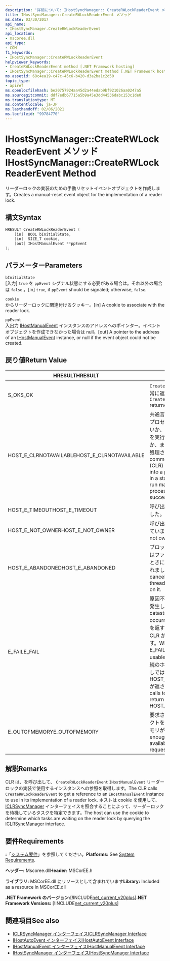 ```yaml
---
description: '詳細について: IHostSyncManager:: CreateRWLockReaderEvent メソッド'
title: IHostSyncManager::CreateRWLockReaderEvent メソッド
ms.date: 03/30/2017
api_name:
- IHostSyncManager.CreateRWLockReaderEvent
api_location:
- mscoree.dll
api_type:
- COM
f1_keywords:
- IHostSyncManager::CreateRWLockReaderEvent
helpviewer_keywords:
- CreateRWLockReaderEvent method [.NET Framework hosting]
- IHostSyncManager::CreateRWLockReaderEvent method [.NET Framework hosting]
ms.assetid: 68c4ea19-c47c-45c6-b420-d3a2ba1c2d50
topic_type:
- apiref
ms.openlocfilehash: be20757924aa45d2a44edab9bf921026aa0247a5
ms.sourcegitcommit: ddf7edb67715a5b9a45e3dd44536dabc153c1de0
ms.translationtype: MT
ms.contentlocale: ja-JP
ms.lasthandoff: 02/06/2021
ms.locfileid: "99784770"
---
```

# <a name="ihostsyncmanagercreaterwlockreaderevent-method"></a><span data-ttu-id="98538-103">IHostSyncManager::CreateRWLockReaderEvent メソッド</span><span class="sxs-lookup"><span data-stu-id="98538-103">IHostSyncManager::CreateRWLockReaderEvent Method</span></span>

<span data-ttu-id="98538-104">リーダーロックの実装のための手動リセットイベントオブジェクトを作成します。</span><span class="sxs-lookup"><span data-stu-id="98538-104">Creates a manual-reset event object for the implementation of a reader lock.</span></span>  
  
## <a name="syntax"></a><span data-ttu-id="98538-105">構文</span><span class="sxs-lookup"><span data-stu-id="98538-105">Syntax</span></span>  
  
```cpp  
HRESULT CreateRWLockReaderEvent (  
    [in]  BOOL bInitialState,  
    [in]  SIZE_T cookie,  
    [out] IHostManualEvent **ppEvent  
);  
```  
  
## <a name="parameters"></a><span data-ttu-id="98538-106">パラメーター</span><span class="sxs-lookup"><span data-stu-id="98538-106">Parameters</span></span>  

 `bInitialState`  
 <span data-ttu-id="98538-107">[入力] `true` を `ppEvent` シグナル状態にする必要がある場合は。それ以外の場合は `false` 。</span><span class="sxs-lookup"><span data-stu-id="98538-107">[in] `true`, if `ppEvent` should be signaled; otherwise, `false`.</span></span>  
  
 `cookie`  
 <span data-ttu-id="98538-108">からリーダーロックに関連付けるクッキー。</span><span class="sxs-lookup"><span data-stu-id="98538-108">[in] A cookie to associate with the reader lock.</span></span>  
  
 `ppEvent`  
 <span data-ttu-id="98538-109">入出力 [IHostManualEvent](ihostmanualevent-interface.md) インスタンスのアドレスへのポインター。イベントオブジェクトを作成できなかった場合は null。</span><span class="sxs-lookup"><span data-stu-id="98538-109">[out] A pointer to the address of an [IHostManualEvent](ihostmanualevent-interface.md) instance, or null if the event object could not be created.</span></span>  
  
## <a name="return-value"></a><span data-ttu-id="98538-110">戻り値</span><span class="sxs-lookup"><span data-stu-id="98538-110">Return Value</span></span>  
  
|<span data-ttu-id="98538-111">HRESULT</span><span class="sxs-lookup"><span data-stu-id="98538-111">HRESULT</span></span>|<span data-ttu-id="98538-112">説明</span><span class="sxs-lookup"><span data-stu-id="98538-112">Description</span></span>|  
|-------------|-----------------|  
|<span data-ttu-id="98538-113">S_OK</span><span class="sxs-lookup"><span data-stu-id="98538-113">S_OK</span></span>|<span data-ttu-id="98538-114">`CreateRWLockReaderEvent` 正常に返されました。</span><span class="sxs-lookup"><span data-stu-id="98538-114">`CreateRWLockReaderEvent` returned successfully.</span></span>|  
|<span data-ttu-id="98538-115">HOST_E_CLRNOTAVAILABLE</span><span class="sxs-lookup"><span data-stu-id="98538-115">HOST_E_CLRNOTAVAILABLE</span></span>|<span data-ttu-id="98538-116">共通言語ランタイム (CLR) がプロセスに読み込まれていないか、CLR がマネージコードを実行できない状態であるか、または呼び出しが正常に処理されていません。</span><span class="sxs-lookup"><span data-stu-id="98538-116">The common language runtime (CLR) has not been loaded into a process, or the CLR is in a state in which it cannot run managed code or process the call successfully.</span></span>|  
|<span data-ttu-id="98538-117">HOST_E_TIMEOUT</span><span class="sxs-lookup"><span data-stu-id="98538-117">HOST_E_TIMEOUT</span></span>|<span data-ttu-id="98538-118">呼び出しがタイムアウトしました。</span><span class="sxs-lookup"><span data-stu-id="98538-118">The call timed out.</span></span>|  
|<span data-ttu-id="98538-119">HOST_E_NOT_OWNER</span><span class="sxs-lookup"><span data-stu-id="98538-119">HOST_E_NOT_OWNER</span></span>|<span data-ttu-id="98538-120">呼び出し元がロックを所有していません。</span><span class="sxs-lookup"><span data-stu-id="98538-120">The caller does not own the lock.</span></span>|  
|<span data-ttu-id="98538-121">HOST_E_ABANDONED</span><span class="sxs-lookup"><span data-stu-id="98538-121">HOST_E_ABANDONED</span></span>|<span data-ttu-id="98538-122">ブロックされたスレッドまたはファイバーが待機しているときに、イベントが取り消されました。</span><span class="sxs-lookup"><span data-stu-id="98538-122">An event was canceled while a blocked thread or fiber was waiting on it.</span></span>|  
|<span data-ttu-id="98538-123">E_FAIL</span><span class="sxs-lookup"><span data-stu-id="98538-123">E_FAIL</span></span>|<span data-ttu-id="98538-124">原因不明の致命的なエラーが発生しました。</span><span class="sxs-lookup"><span data-stu-id="98538-124">An unknown catastrophic failure occurred.</span></span> <span data-ttu-id="98538-125">メソッドが E_FAIL を返すと、そのプロセス内で CLR が使用できなくなります。</span><span class="sxs-lookup"><span data-stu-id="98538-125">When a method returns E_FAIL, the CLR is no longer usable within the process.</span></span> <span data-ttu-id="98538-126">後続のホストメソッドの呼び出しでは HOST_E_CLRNOTAVAILABLE が返されます。</span><span class="sxs-lookup"><span data-stu-id="98538-126">Subsequent calls to hosting methods return HOST_E_CLRNOTAVAILABLE.</span></span>|  
|<span data-ttu-id="98538-127">E_OUTOFMEMORY</span><span class="sxs-lookup"><span data-stu-id="98538-127">E_OUTOFMEMORY</span></span>|<span data-ttu-id="98538-128">要求されたイベントオブジェクトを作成するのに十分なメモリがありませんでした。</span><span class="sxs-lookup"><span data-stu-id="98538-128">Not enough memory was available to create the requested event object.</span></span>|  
  
## <a name="remarks"></a><span data-ttu-id="98538-129">解説</span><span class="sxs-lookup"><span data-stu-id="98538-129">Remarks</span></span>  

 <span data-ttu-id="98538-130">CLR は、を呼び出して、 `CreateRWLockReaderEvent` `IHostManualEvent` リーダーロックの実装で使用するインスタンスへの参照を取得します。</span><span class="sxs-lookup"><span data-stu-id="98538-130">The CLR calls `CreateRWLockReaderEvent` to get a reference to an `IHostManualEvent` instance to use in its implementation of a reader lock.</span></span> <span data-ttu-id="98538-131">ホストは cookie を使用して、 [ICLRSyncManager](iclrsyncmanager-interface.md) インターフェイスを照会することによって、リーダーロックを待機しているタスクを特定できます。</span><span class="sxs-lookup"><span data-stu-id="98538-131">The host can use the cookie to determine which tasks are waiting on the reader lock by querying the [ICLRSyncManager](iclrsyncmanager-interface.md) interface.</span></span>  
  
## <a name="requirements"></a><span data-ttu-id="98538-132">要件</span><span class="sxs-lookup"><span data-stu-id="98538-132">Requirements</span></span>  

 <span data-ttu-id="98538-133">**:**「[システム要件](../../get-started/system-requirements.md)」を参照してください。</span><span class="sxs-lookup"><span data-stu-id="98538-133">**Platforms:** See [System Requirements](../../get-started/system-requirements.md).</span></span>  
  
 <span data-ttu-id="98538-134">**ヘッダー:** Mscoree.dll</span><span class="sxs-lookup"><span data-stu-id="98538-134">**Header:** MSCorEE.h</span></span>  
  
 <span data-ttu-id="98538-135">**ライブラリ:** MSCorEE.dll にリソースとして含まれています</span><span class="sxs-lookup"><span data-stu-id="98538-135">**Library:** Included as a resource in MSCorEE.dll</span></span>  
  
 <span data-ttu-id="98538-136">**.NET Framework のバージョン:**[!INCLUDE[net_current_v20plus](../../../../includes/net-current-v20plus-md.md)]</span><span class="sxs-lookup"><span data-stu-id="98538-136">**.NET Framework Versions:** [!INCLUDE[net_current_v20plus](../../../../includes/net-current-v20plus-md.md)]</span></span>  
  
## <a name="see-also"></a><span data-ttu-id="98538-137">関連項目</span><span class="sxs-lookup"><span data-stu-id="98538-137">See also</span></span>

- [<span data-ttu-id="98538-138">ICLRSyncManager インターフェイス</span><span class="sxs-lookup"><span data-stu-id="98538-138">ICLRSyncManager Interface</span></span>](iclrsyncmanager-interface.md)
- [<span data-ttu-id="98538-139">IHostAutoEvent インターフェイス</span><span class="sxs-lookup"><span data-stu-id="98538-139">IHostAutoEvent Interface</span></span>](ihostautoevent-interface.md)
- [<span data-ttu-id="98538-140">IHostManualEvent インターフェイス</span><span class="sxs-lookup"><span data-stu-id="98538-140">IHostManualEvent Interface</span></span>](ihostmanualevent-interface.md)
- [<span data-ttu-id="98538-141">IHostSyncManager インターフェイス</span><span class="sxs-lookup"><span data-stu-id="98538-141">IHostSyncManager Interface</span></span>](ihostsyncmanager-interface.md)
